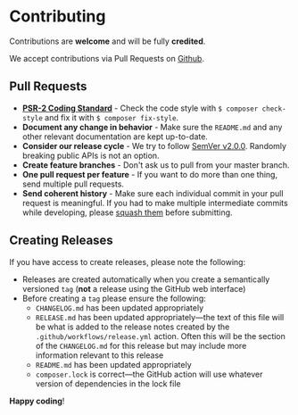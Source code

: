 # Contributing
Contributions are **welcome** and will be fully **credited**.

We accept contributions via Pull Requests on [Github](https://github.com/hbll-collection-development/omeka-s-any-cloud).

## Pull Requests
- **[PSR-2 Coding Standard](https://github.com/php-fig/fig-standards/blob/master/accepted/PSR-2-coding-style-guide.md)** - Check the code style with ``$ composer check-style`` and fix it with ``$ composer fix-style``.
- **Document any change in behavior** - Make sure the `README.md` and any other relevant documentation are kept up-to-date.
- **Consider our release cycle** - We try to follow [SemVer v2.0.0](http://semver.org/). Randomly breaking public APIs is not an option.
- **Create feature branches** - Don't ask us to pull from your master branch.
- **One pull request per feature** - If you want to do more than one thing, send multiple pull requests.
- **Send coherent history** - Make sure each individual commit in your pull request is meaningful. If you had to make multiple intermediate commits while developing, please [squash them](http://www.git-scm.com/book/en/v2/Git-Tools-Rewriting-History#Changing-Multiple-Commit-Messages) before submitting.

## Creating Releases
If you have access to create releases, please note the following:
- Releases are created automatically when you create a semantically versioned `tag` (**not** a release using the GitHub web interface)
- Before creating a `tag` please ensure the following:
  - `CHANGELOG.md` has been updated appropriately
  - `RELEASE.md` has been updated appropriately—the text of this file will be what is added to the release notes created by the `.github/workflows/release.yml` action. Often this will be the section of the `CHANGELOG.md` for this release but may include more information relevant to this release
  - `README.md` has been updated appropriately
  - `composer.lock` is correct—the GitHub action will use whatever version of dependencies in the lock file

**Happy coding**!
